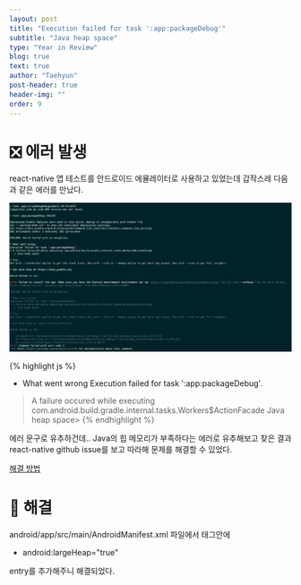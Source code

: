 ```yaml
---
layout: post
title: "Execution failed for task ':app:packageDebug'"
subtitle: "Java heap space"
type: "Year in Review"
blog: true
text: true
author: "Taehyun"
post-header: true
header-img: ""
order: 9
---
```


# ❎ 에러 발생

react-native 앱 테스트를 안드로이드 에뮬레이터로 사용하고 있었는데 갑작스레 다음과 같은 에러를 만났다.

![](img/2020-07-19-16-32-25.png)

{% highlight js %}
* What went wrong
Execution failed for task ':app:packageDebug'.
> A failure occured while executing com.android.build.gradle.internal.tasks.Workers$ActionFacade Java heap space>
{% endhighlight %}

에러 문구로 유추하건데.. Java의 힙 메모리가 부족하다는 에러로 유추해보고 찾은 결과 react-native github issue를 보고 따라해 문제를 해결할 수 있었다.

[해결 방법](https://github.com/facebook/react-native/issues/6799)

<script async src="https://pagead2.googlesyndication.com/pagead/js/adsbygoogle.js"></script>
<ins class="adsbygoogle" style="display:block; text-align:center;" data-ad-layout="in-article" data-ad-format="fluid" data-ad-client="ca-pub-4126928306531254" data-ad-slot="4466539956"></ins>
<script>
    (adsbygoogle = window.adsbygoogle || []).push({});
</script>

# 🌟 해결

android/app/src/main/AndroidManifest.xml 파일에서 <application> </applicaiton> 태그안에

- android:largeHeap="true"

entry를 추가해주니 해결되었다.
